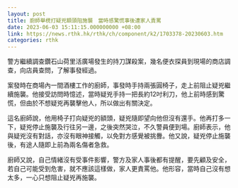 ```yaml
---
layout: post
title: 廚師舉櫈打疑兇額頭阻施襲　當時感驚慌事後遭家人責罵
date: 2023-06-03 15:11:15.000000000 +08:00
link: https://news.rthk.hk/rthk/ch/component/k2/1703378-20230603.htm
categories: rthk
---
```


警方繼續調查鑽石山荷里活廣場發生的持刀謀殺案，幾名便衣探員到現場的商店調查，向店員查問，了解事發經過。

案發時在商場內一間酒樓工作的廚師，事發時手持兩張圓椅子，走上前阻止疑兇繼續施襲。他接受訪問時憶述，當時疑兇手持一把長約12吋利刀，他上前時感到驚慌，但由於不想疑兇再襲擊他人，所以做出有關決定。

這名廚師說，他用椅子打向疑兇的額頭，疑兇隨即望向他但沒有還手。他再打多一下，疑兇停止施襲及行往另一邊，之後突然哭泣，不久警員便到場。廚師表示，他與疑兇沒有對話，亦沒有眼神接觸，以免對方感覺被挑釁。他又說，疑兇停止施襲後，有途人隨即上前為兩名傷者急救。

廚師又說，自己情緒沒有受事件影響，警方及家人事後都有提醒，要先顧及安全，若自己可能受到危害，就不應該這樣做，家人更責罵他。他形容，當時自己沒有想太多，一心只想阻止疑兇再施襲。
